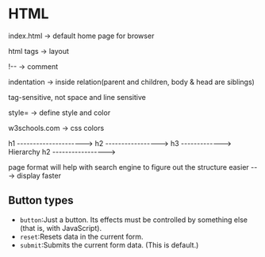 # HTML
index.html -> default home page for browser

html tags -> layout

!-- -> comment

indentation -> inside relation(parent and children, body & head are siblings)

tag-sensitive, not space and line sensitive

style= -> define style and color

w3schools.com -> css colors

h1 --------------------->
    h2 ----------------->
        h3 -------------> Hierarchy
    h2 ----------------->

page format will help with search engine to figure out the structure easier ---> display faster


## Button types
- `button`:Just a button. Its effects must be controlled by something else (that is, with JavaScript).
- `reset`:Resets data in the current form.
- `submit`:Submits the current form data. (This is default.)
